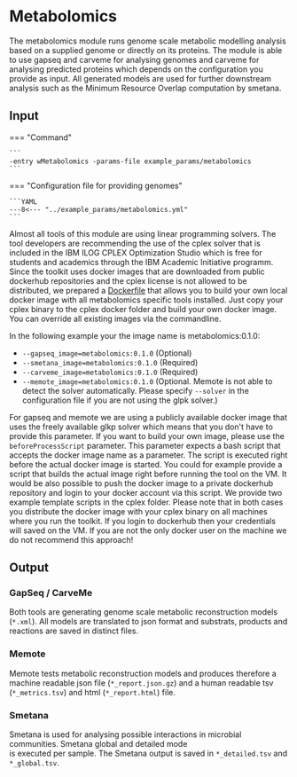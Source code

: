 # Metabolomics

The metabolomics module runs genome scale metabolic modelling analysis based on a supplied genome or directly on its proteins.
The module is able to use gapseq and carveme for analysing genomes and carveme for analysing predicted proteins
which depends on the configuration you provide as input.
All generated models are used for further downstream analysis such as the Minimum Resource Overlap computation by smetana.

## Input

=== "Command"

    ```
    -entry wMetabolomics -params-file example_params/metabolomics
    ```

=== "Configuration file for providing genomes"

    ```YAML
    ---8<--- "../example_params/metabolomics.yml"
    ```

Almost all tools of this module are using linear programming solvers. The tool developers are recommending the use of the cplex solver
that is included in the IBM ILOG CPLEX Optimization Studio which is free for students and academics
through the IBM Academic Initiative programm. 
Since the toolkit uses docker images that are downloaded from public dockerhub repositories and the cplex license is not allowed
to be distributed, we prepared a [Dockerfile](../cplex/docker/Dockerfile) that allows you to build your own local docker image with all metabolomics specific tools installed.
Just copy your cplex binary to the cplex docker folder and build your own docker image. You can override all existing images via the commandline.

In the following example your the image name is metabolomics:0.1.0:

* `--gapseq_image=metabolomics:0.1.0` (Optional)
* `--smetana_image=metabolomics:0.1.0` (Required)
* `--carveme_image=metabolomics:0.1.0` (Required)
* `--memote_image=metabolomics:0.1.0` (Optional. Memote is not able to detect the solver automatically. Please specify `--solver` in the configuration file if you are not using the glpk solver.)

For gapseq and memote we are using a publicly available docker image that uses the freely available glkp solver which means that you don't have to provide this parameter.
If you want to build your own image, please use the `beforeProcessScript` parameter. This parameter expects a bash script that accepts the docker image name as a parameter.
The script is executed right before the actual docker image is started. 
You could for example provide a script that builds the actual image right before running the tool on the VM. 
It would be also possible to push the docker image to a private dockerhub repository and login to your docker account via this script.
We provide two example template scripts in the cplex folder.
Please note that in both cases you distribute the docker image with your cplex binary on all machines where you run the toolkit.
If you login to dockerhub then your credentials will saved on the VM. If you are not the only docker user on the machine we do not recommend this approach! 

## Output

### GapSeq / CarveMe 

Both tools are generating genome scale metabolic reconstruction models (`*.xml`). 
All models are translated to json format and substrats, products and reactions are saved in distinct files.

### Memote

Memote tests metabolic reconstruction models and produces therefore a machine readable json file  (`*_report.json.gz`)
and a human readable tsv (`*_metrics.tsv`) and html (`*_report.html`) file.

### Smetana

Smetana is used for analysing possible interactions in microbial communities. Smetana global and detailed mode  
is executed per sample. The Smetana output is saved in `*_detailed.tsv` and `*_global.tsv`.
